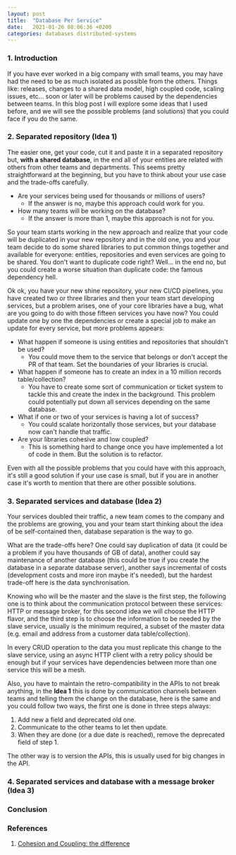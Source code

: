 ```yaml
---
layout: post
title:  "Database Per Service"
date:   2021-01-26 08:06:36 +0200
categories: databases distributed-systems
---
```

### 1. Introduction

If you have ever worked in a big company with small teams, you may have had the need to be as much isolated as possible 
from the others. Things like: releases, changes to a shared data model, high coupled code, scaling issues, etc... 
soon or later will be problems caused by the dependencies between teams. In this blog post I will explore some ideas that 
I used before, and we will see the possible problems (and solutions) that you could face if you do the same.

### 2. Separated repository (Idea 1)

The easier one, get your code, cut it and paste it in a separated repository but, **with a shared database**, in the end all of your 
entities are related with others from other teams and departments. This seems pretty straightforward at the beginning, 
but you have to think about your use case and the trade-offs carefully.

* Are your services being used for thousands or millions of users? 
  * If the answer is no, maybe this approach could work for you.
* How many teams will be working on the database? 
  * If the answer is more than 1, maybe this approach is not for you.

So your team starts working in the new approach and realize that your code will be duplicated in your new repository and 
in the old one, you and your team decide to do some shared libraries to put common things together 
and available for everyone: entities, repositories and even services are going to be shared. You don't want to 
duplicate code right? Well... in the end no, but you could create a worse situation than duplicate code: the famous dependency hell. 

Ok ok, you have your new shine repository, your new CI/CD pipelines, you have created two or three libraries and 
then your team start developing services, but a problem arises, one of your core libraries have a bug, what are you going to 
do with those fifteen services you have now? You could update one by one the dependencies or create a special job 
to make an update for every service, but more problems appears:

* What happen if someone is using entities and repositories that shouldn't be used? 
  * You could move them to the service that belongs or don't accept the PR of that team. Set the boundaries of your libraries 
  is crucial.
* What happen if someone has to create an index in a 10 million records table/collection?
  * You have to create some sort of communication or ticket system to tackle this and create the index in the background. This 
  problem could potentially put down all services depending on the same database.
* What if one or two of your services is having a lot of success?
  * You could scalate horizontally those services, but your database now can't handle that traffic.
* Are your libraries cohesive and low coupled? 
  * This is something hard to change once you have implemented a lot of code in them. But the solution is to refactor.

Even with all the possible problems that you could have with this approach, it's still a good solution if your use case is 
small, but if you are in another case it's worth to mention that there are other possible solutions.

### 3. Separated services and database (Idea 2)

Your services doubled their traffic, a new team comes to the company and the problems are growing, you and your team start thinking 
about the idea of be self-contained then, database separation is the way to go. 

What are the trade-offs here? One could say duplication of data (it could be a problem if you have thousands of GB of data), 
another could say maintenance of another database (this could be true if you create the database in a separate database server), 
another says incremental of costs (development costs and more iron maybe it's needed), but the hardest trade-off here is the data synchronisation.

Knowing who will be the master and the slave is the first step, the following one is to think about the communication protocol 
between these services: HTTP or message broker, for this second idea we will choose the HTTP flavor, and the third step is to 
choose the information to be needed by the slave service, usually is the minimum required, a subset of the master data (e.g. 
email and address from a customer data table/collection).

In every CRUD operation to the data you must replicate this change to the slave service, using an async HTTP client with a 
retry policy should be enough but if your services have dependencies between more than one service this will be a mesh. 

Also, you have to maintain the retro-compatibility in the APIs to not break anything, in the **Idea 1** this is done by communication 
channels between teams and telling them the change on the database, here is the same and you could follow two ways, the first 
one is done in three steps always:

1. Add new a field and deprecated old one.
2. Communicate to the other teams to let then update.
3. When they are done (or a due date is reached), remove the deprecated field of step 1.

The other way is to version the APIs, this is usually used for big changes in the API.

### 4. Separated services and database with a message broker (Idea 3)

### Conclusion

### References

1. [Cohesion and Coupling: the difference](https://enterprisecraftsmanship.com/posts/cohesion-coupling-difference)
